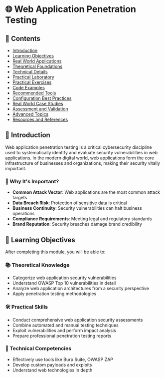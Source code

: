 # 🌐 Web Application Penetration Testing

## 📖 Contents
- [Introduction](#introduction)
- [Learning Objectives](#learning-objectives)
- [Real World Applications](#real-world-applications)
- [Theoretical Foundations](#theoretical-foundations)
- [Technical Details](#technical-details)
- [Practical Laboratory](#practical-laboratory)
- [Practical Exercises](#practical-exercises)
- [Code Examples](#code-examples)
- [Recommended Tools](#recommended-tools)
- [Configuration Best Practices](#configuration-best-practices)
- [Real World Case Studies](#real-world-case-studies)
- [Assessment and Validation](#assessment-and-validation)
- [Advanced Topics](#advanced-topics)
- [Resources and References](#resources-and-references)

## 🎯 Introduction

Web application penetration testing is a critical cybersecurity discipline used to systematically identify and evaluate security vulnerabilities in web applications. In the modern digital world, web applications form the core infrastructure of businesses and organizations, making their security vitally important.

### 🌟 Why It's Important?

- **Common Attack Vector**: Web applications are the most common attack targets
- **Data Breach Risk**: Protection of sensitive data is critical
- **Business Continuity**: Security vulnerabilities can halt business operations
- **Compliance Requirements**: Meeting legal and regulatory standards
- **Brand Reputation**: Security breaches damage brand credibility

## 🎯 Learning Objectives

After completing this module, you will be able to:

### 📚 Theoretical Knowledge
- Categorize web application security vulnerabilities
- Understand OWASP Top 10 vulnerabilities in detail
- Analyze web application architectures from a security perspective
- Apply penetration testing methodologies

### 🛠️ Practical Skills
- Conduct comprehensive web application security assessments
- Combine automated and manual testing techniques
- Exploit vulnerabilities and perform impact analysis
- Prepare professional penetration testing reports

### 🔧 Technical Competencies
- Effectively use tools like Burp Suite, OWASP ZAP
- Develop custom payloads and exploits
- Understand web technologies in depth
